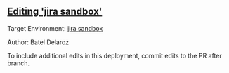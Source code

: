 ## [Editing 'jira sandbox'](https://app-staging.salto.io/orgs/b5aab9fe-29c9-4e45-b4e6-15ef52108553/envs/a1e39d12-473c-48f0-856b-0551b5aebe19/deployments/8ba2377c-cc6f-4e75-a122-ec16485e1265)

Target Environment: [jira sandbox](https://app-staging.salto.io/orgs/b5aab9fe-29c9-4e45-b4e6-15ef52108553/envs/a1e39d12-473c-48f0-856b-0551b5aebe19) 

Author: Batel Delaroz

To include additional edits in this deployment, commit edits to the PR after branch.